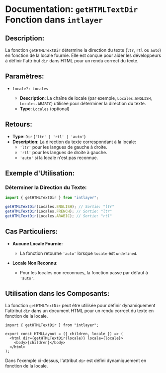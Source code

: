 # Documentation: `getHTMLTextDir` Fonction dans `intlayer`

## Description:

La fonction `getHTMLTextDir` détermine la direction du texte (`ltr`, `rtl` ou `auto`) en fonction de la locale fournie. Elle est conçue pour aider les développeurs à définir l'attribut `dir` dans HTML pour un rendu correct du texte.

## Paramètres:

- `locale?: Locales`

  - **Description**: La chaîne de locale (par exemple, `Locales.ENGLISH`, `Locales.ARABIC`) utilisée pour déterminer la direction du texte.
  - **Type**: `Locales` (optional)

## Retours:

- **Type**: `Dir` (`'ltr' | 'rtl' | 'auto'`)
- **Description**: La direction du texte correspondant à la locale:
  - `'ltr'` pour les langues de gauche à droite.
  - `'rtl'` pour les langues de droite à gauche.
  - `'auto'` si la locale n'est pas reconnue.

## Exemple d'Utilisation:

### Déterminer la Direction du Texte:

```typescript
import { getHTMLTextDir } from "intlayer";

getHTMLTextDir(Locales.ENGLISH); // Sortie: "ltr"
getHTMLTextDir(Locales.FRENCH); // Sortie: "ltr"
getHTMLTextDir(Locales.ARABIC); // Sortie: "rtl"
```

## Cas Particuliers:

- **Aucune Locale Fournie:**

  - La fonction retourne `'auto'` lorsque `locale` est `undefined`.

- **Locale Non Reconnu:**
  - Pour les locales non reconnues, la fonction passe par défaut à `'auto'`.

## Utilisation dans les Composants:

La fonction `getHTMLTextDir` peut être utilisée pour définir dynamiquement l'attribut `dir` dans un document HTML pour un rendu correct du texte en fonction de la locale.

```tsx
import { getHTMLTextDir } from "intlayer";

export const HTMLLayout = ({ children, locale }) => (
  <html dir={getHTMLTextDir(locale)} locale={locale}>
    <body>{children}</body>
  </html>
);
```

Dans l'exemple ci-dessus, l'attribut `dir` est défini dynamiquement en fonction de la locale.
